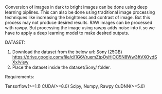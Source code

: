 
Conversion of images in dark to bright images can be done using deep learning piplines. 
This can also be done using traditional image processing techniques like increasing the brightness and contrast of image. But this process may not produce desired results. 
RAW images can be processed with rawpy. But processing the image using rawpy adds noise into it so we have to apply a deep learning model to make desired outputs.


DATASET:

1. Download the dataset from the below url:
   Sony (25GB)
   https://drive.google.com/file/d/1G6VruemZtpOyHjOC5N8Ww3ftVXOydSXx/view
2. Place the dataset inside the dataset/Sony/ folder.

Requirements:

Tensorflow(>=1.1)
CUDA(>=8.0)
Scipy, Numpy, Rawpy
CuDNN(>=5.0) 
